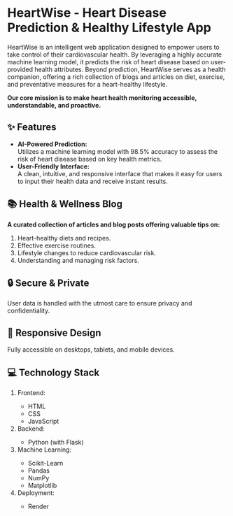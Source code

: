 # HeartWise - Heart Disease Prediction & Healthy Lifestyle App

HeartWise is an intelligent web application designed to empower users to take control of their cardiovascular health. By leveraging a highly accurate machine learning model, it predicts the risk of heart disease based on user-provided health attributes. Beyond prediction, HeartWise serves as a health companion, offering a rich collection of blogs and articles on diet, exercise, and preventative measures for a heart-healthy lifestyle.

<b>Our core mission is to make heart health monitoring accessible, understandable, and proactive.</b>

<h2> ✨ Features </h2>
<ul>
  <li><b>AI-Powered Prediction:</b> <br>
Utilizes a machine learning model with 98.5% accuracy to assess the risk of heart disease based on key health metrics. </li>
  <li> <b>User-Friendly Interface: </b> <br>
A clean, intuitive, and responsive interface that makes it easy for users to input their health data and receive instant results.</li>
</ul>


<h2>📚 Health & Wellness Blog</h2>
<b>A curated collection of articles and blog posts offering valuable tips on:</b>
<ol>
  <li>Heart-healthy diets and recipes.</li>
  <li>Effective exercise routines.</li>
  <li>Lifestyle changes to reduce cardiovascular risk.</li>
  <li>Understanding and managing risk factors.</li>
</ol>

<h2>🔒 Secure & Private</h2>
User data is handled with the utmost care to ensure privacy and confidentiality.

<h2>📱 Responsive Design</h2>
Fully accessible on desktops, tablets, and mobile devices.

<h2>💻 Technology Stack</h2>
<ol>
  <li>Frontend:</li>
  <ul>
    <li>HTML</li>
    <li>CSS</li>
    <li>JavaScript</li>
  </ul>
  
  <li>Backend:</li>
   <ul>
    <li>Python (with Flask) </li>
  </ul>
  
  <li>Machine Learning:</li>
  <ul>
    <li>Scikit-Learn</li>
    <li>Pandas</li>
    <li>NumPy</li>
    <li>Matplotlib</li>
  </ul>

  <li>Deployment:</li>
   <ul>
    <li>Render</li>
  </ul>
</ol>


